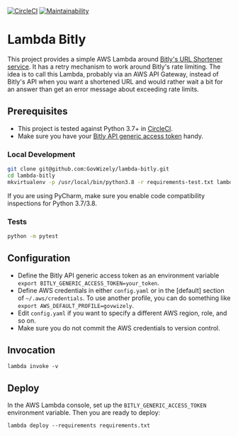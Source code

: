 [![CircleCI](https://circleci.com/gh/GovWizely/lambda-bitly.svg?style=svg)](https://circleci.com/gh/GovWizely/lambda-bitly)
[![Maintainability](https://api.codeclimate.com/v1/badges/3bae281b0bf0a812206e/maintainability)](https://codeclimate.com/github/GovWizely/lambda-bitly/maintainability)

# Lambda Bitly

This project provides a simple AWS Lambda around [Bitly's URL Shortener service](https://dev.bitly.com/get_started.html).
It has a retry mechanism to 
work around Bitly's rate limiting. The idea is to call this Lambda, probably via an AWS API Gateway, 
instead of Bitly's API when you want a
shortened URL and would rather wait a bit for an answer than get an error message about exceeding rate limits.

## Prerequisites

- This project is tested against Python 3.7+ in [CircleCI](https://app.circleci.com/github/GovWizely/lambda-bitly/pipelines).
- Make sure you have your [Bitly API generic access token](https://dev.bitly.com/get_started.html) handy.

### Local Development

```bash
git clone git@github.com:GovWizely/lambda-bitly.git
cd lambda-bitly
mkvirtualenv -p /usr/local/bin/python3.8 -r requirements-test.txt lambda-bitly
```

If you are using PyCharm, make sure you enable code compatibility inspections for Python 3.7/3.8.

### Tests

```bash
python -m pytest
```

## Configuration

* Define the Bitly API generic access token as an environment variable `export BITLY_GENERIC_ACCESS_TOKEN=your_token`.
* Define AWS credentials in either `config.yaml` or in the [default] section of `~/.aws/credentials`. To use another profile, you can do something like `export AWS_DEFAULT_PROFILE=govwizely`.
* Edit `config.yaml` if you want to specify a different AWS region, role, and so on.
* Make sure you do not commit the AWS credentials to version control.

## Invocation

	lambda invoke -v
 
## Deploy
    
In the AWS Lambda console, set up the `BITLY_GENERIC_ACCESS_TOKEN` environment variable. Then you are ready to deploy:

	lambda deploy --requirements requirements.txt
